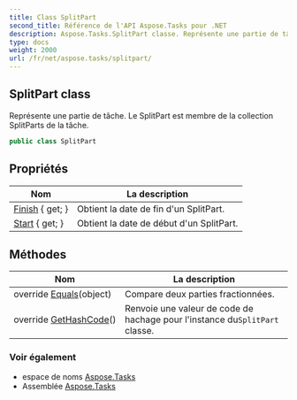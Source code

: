 ```yaml
---
title: Class SplitPart
second_title: Référence de l'API Aspose.Tasks pour .NET
description: Aspose.Tasks.SplitPart classe. Représente une partie de tâche. Le SplitPart est membre de la collection SplitParts de la tâche.
type: docs
weight: 2000
url: /fr/net/aspose.tasks/splitpart/
---
```

## SplitPart class

Représente une partie de tâche. Le SplitPart est membre de la collection SplitParts de la tâche.

```csharp
public class SplitPart
```

## Propriétés

| Nom | La description |
| --- | --- |
| [Finish](../../aspose.tasks/splitpart/finish/) { get; } | Obtient la date de fin d'un SplitPart. |
| [Start](../../aspose.tasks/splitpart/start/) { get; } | Obtient la date de début d'un SplitPart. |

## Méthodes

| Nom | La description |
| --- | --- |
| override [Equals](../../aspose.tasks/splitpart/equals/)(object) | Compare deux parties fractionnées. |
| override [GetHashCode](../../aspose.tasks/splitpart/gethashcode/)() | Renvoie une valeur de code de hachage pour l'instance du`SplitPart` classe. |

### Voir également

* espace de noms [Aspose.Tasks](../../aspose.tasks/)
* Assemblée [Aspose.Tasks](../../)


